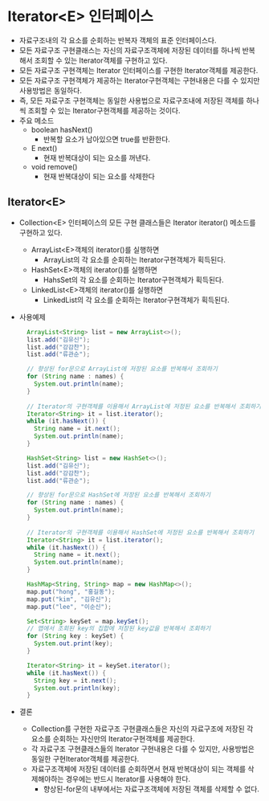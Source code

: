 # Iterator&lt;E&gt; 인터페이스
- 자료구조내의 각 요소를 순회하는 반복자 객체의 표준 인터페이스다.
- 모든 자료구조 구현클래스는 자신의 자료구조객체에 저장된 데이터를 하나씩 반복해서 조회할 수 있는 Iterator객체를 구현하고 있다.
- 모든 자료구조 구현객체는 Iterator 인터페이스를 구현한 Iterator객체를 제공한다.
- 모든 자료구조 구현객체가 제공하는 Iterator구현객체는 구현내용은 다를 수 있지만 사용방법은 동일하다.
- 즉, 모든 자료구조 구현객체는 동일한 사용법으로 자료구조내에 저장된 객체를 하나씩 조회할 수 있는 Iterator구현객체를 제공하는 것이다.
- 주요 메소드
  + boolean hasNext()
    * 반복할 요소가 남아있으면 true를 반환한다.
  + E next()
    * 현재 반복대상이 되는 요소를 꺼낸다.
  + void remove()
    * 현재 반복대상이 되는 요소를 삭제한다

## Iterator&lt;E&gt;
- Collection&lt;E&gt; 인터페이스의 모든 구현 클래스들은 Iterator<E> iterator() 메소드를 구현하고 있다.
  + ArrayList&lt;E&gt;객체의 iterator()를 실행하면 
    * ArrayList의 각 요소를 순회하는 Iterator구현객체가 획득된다.
  + HashSet&lt;E&gt;객체의 iterator()를 실행하면
    * HahsSet의 각 요소를 순회하는 Iterator구현객체가 획득된다. 
  + LinkedList&lt;E&gt;객체의 iterator()를 실행하면
    * LinkedList의 각 요소를 순회하는 Iterator구현객체가 획득된다.
- 사용예제
  ```java
    ArrayList<String> list = new ArrayList<>();
    list.add("김유신");
    list.add("강감찬");
    list.add("류관순");
  
    // 향상된 for문으로 ArrayList에 저장된 요소를 반복해서 조회하기
    for (String name : names) {
      System.out.println(name);
    }
    
    // Iterator의 구현객체를 이용해서 ArrayList에 저정된 요소를 반복해서 조회하기
    Iterator<String> it = list.iterator();
    while (it.hasNext()) {
      String name = it.next();
      System.out.println(name);
    }
  ```
  ```java
    HashSet<String> list = new HashSet<>();
    list.add("김유신");
    list.add("강감찬");
    list.add("류관순");
  
    // 향상된 for문으로 HashSet에 저장된 요소를 반복해서 조회하기
    for (String name : names) {
      System.out.println(name);
    }
    
    // Iterator의 구현객체를 이용해서 HashSet에 저정된 요소를 반복해서 조회하기
    Iterator<String> it = list.iterator();
    while (it.hasNext()) {
      String name = it.next();
      System.out.println(name);
    }
  ```
  ```java
    HashMap<String, String> map = new HashMap<>();
    map.put("hong", "홍길동");
    map.put("kim", "김유신");
    map.put("lee", "이순신");
  
    Set<String> keySet = map.keySet();
    // 맵에서 조회된 key의 집합에 저장된 key값을 반복해서 조회하기
    for (String key : keySet) {
      System.out.print(key);
    }
  
    Iterator<String> it = keySet.iterator();
    while (it.hasNext()) {
      String key = it.next();
      System.out.println(key);
    }
  ```
  
- 결론
  + Collection<E>를 구현한 자료구조 구현클래스들은 자신의 자료구조에 저장된 각 요소를 순회하는 자신만의 Iterator구현객체를 제공한다.
  + 각 자료구조 구현클래스들의 Iterator 구현내용은 다를 수 있지만, 사용방법은 동일한 구현Iterator객체를 제공한다.
  + 자료구조객체에 저장된 데이터를 순회하면서 현재 반복대상이 되는 객체를 삭제해야하는 경우에는 반드시 Iterator를 사용해야 한다.
    * 향상된-for문의 내부에서는 자료구조객체에 저장된 객체를 삭제할 수 없다.
	
